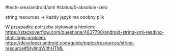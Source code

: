 #tech-area/android/xml 
#status/5-absolute-zero 

string resources -> każdy język ma osobny plik

W przypadku potrzeby stylowania htmlem: https://stackoverflow.com/questions/4637780/android-string-xml-reading-html-tags-problem, https://developer.android.com/guide/topics/resources/string-resource#StylingWithHTML
